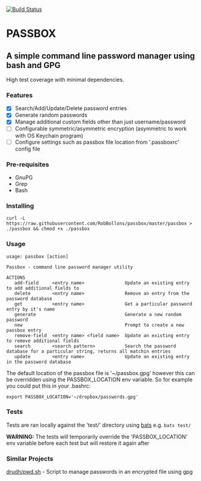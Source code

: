[![Build Status](https://travis-ci.org/RobBollons/passbox.svg)](https://travis-ci.org/RobBollons/passbox)

# PASSBOX
## A simple command line password manager using bash and GPG
High test coverage with minimal dependencies.

### Features
- [x] Search/Add/Update/Delete password entries
- [x] Generate random passwords
- [x] Manage additional custom fields other than just username/password
- [ ] Configurable symmetric/asymmetric encryption (asymmetric to work with OS Keychain program)
- [ ] Configure settings such as passbox file location from '.passboxrc' config file

### Pre-requisites
- GnuPG
- Grep
- Bash

### Installing
````
curl -L https://raw.githubusercontent.com/RobBollons/passbox/master/passbox > ./passbox && chmod +x ./passbox
````

### Usage
````
usage: passbox [action]

Passbox - command line password manager utility

ACTIONS
   add-field     <entry name>               Update an existing entry to add additional fields to
   delete        <entry name>               Remove an entry from the password database
   get           <entry name>               Get a particular password entry by it's name
   generate                                 Generate a new random password
   new                                      Prompt to create a new passbox entry
   remove-field  <entry name> <field name>  Update an existing entry to remove additional fields
   search        <search pattern>           Search the password database for a particular string, returns all matchin entries
   update        <entry name>               Update an existing entry in the password database
````

The default location of the passbox file is '~/passbox.gpg' however this can be overridden using the PASSBOX_LOCATION env variable. So for example you could put this in your .bashrc:
````
export PASSBOX_LOCATION='~/dropbox/passwords.gpg'
````

### Tests
Tests are ran locally against the 'test/' directory using [bats](https://github.com/sstephenson/bats) e.g. `bats test/`

**WARNING:** The tests will temporarily override the 'PASSBOX_LOCATION' env variable before each test but will restore it again after

### Similar Projects
[drudh/pwd.sh](https://github.com/drduh/pwd.sh) - Script to manage passwords in an encrypted file using gpg
